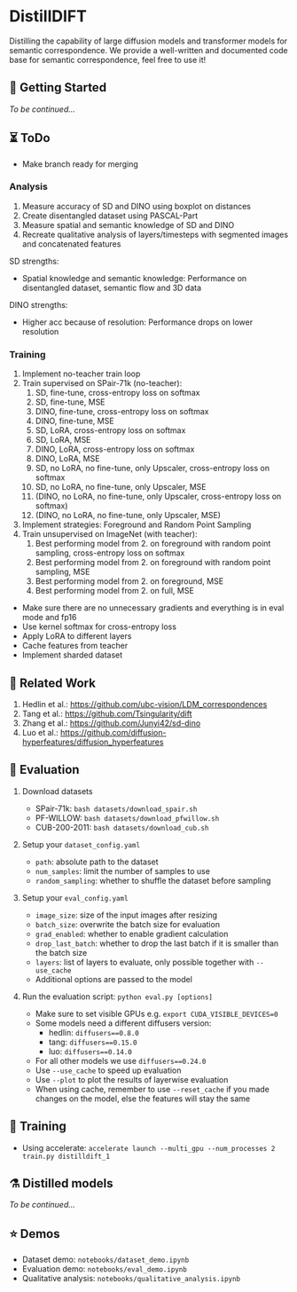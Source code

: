 # DistillDIFT

Distilling the capability of large diffusion models and transformer models for semantic correspondence.
We provide a well-written and documented code base for semantic correspondence, feel free to use it!

## 🚀 Getting Started

_To be continued..._

## ⏳ ToDo

- Make branch ready for merging

### Analysis
1. Measure accuracy of SD and DINO using boxplot on distances
2. Create disentangled dataset using PASCAL-Part
3. Measure spatial and semantic knowledge of SD and DINO
4. Recreate qualitative analysis of layers/timesteps with segmented images and concatenated features

SD strengths:
- Spatial knowledge and semantic knowledge: Performance on disentangled dataset, semantic flow and 3D data

DINO strengths:
- Higher acc because of resolution: Performance drops on lower resolution

### Training
1. Implement no-teacher train loop
2. Train supervised on SPair-71k (no-teacher):
    1. SD, fine-tune, cross-entropy loss on softmax
    2. SD, fine-tune, MSE
    3. DINO, fine-tune, cross-entropy loss on softmax
    4. DINO, fine-tune, MSE
    5. SD, LoRA, cross-entropy loss on softmax
    6. SD, LoRA, MSE
    7. DINO, LoRA, cross-entropy loss on softmax
    8. DINO, LoRA, MSE
    9. SD, no LoRA, no fine-tune, only Upscaler, cross-entropy loss on softmax
    10. SD, no LoRA, no fine-tune, only Upscaler, MSE
    11. (DINO, no LoRA, no fine-tune, only Upscaler, cross-entropy loss on softmax)
    12. (DINO, no LoRA, no fine-tune, only Upscaler, MSE)
3. Implement strategies: Foreground and Random Point Sampling
3. Train unsupervised on ImageNet (with teacher):
    1. Best performing model from 2. on foreground with random point sampling, cross-entropy loss on softmax
    2. Best performing model from 2. on foreground with random point sampling, MSE
    3. Best performing model from 2. on foreground, MSE
    4. Best performing model from 2. on full, MSE

- Make sure there are no unnecessary gradients and everything is in eval mode and fp16
- Use kernel softmax for cross-entropy loss
- Apply LoRA to different layers
- Cache features from teacher
- Implement sharded dataset

## 💼 Related Work

1. Hedlin et al.: https://github.com/ubc-vision/LDM_correspondences
2. Tang et al.: https://github.com/Tsingularity/dift
3. Zhang et al.: https://github.com/Junyi42/sd-dino
4. Luo et al.: https://github.com/diffusion-hyperfeatures/diffusion_hyperfeatures

## 🧫 Evaluation

1. Download datasets
    - SPair-71k: `bash datasets/download_spair.sh`
    - PF-WILLOW: `bash datasets/download_pfwillow.sh`
    - CUB-200-2011: `bash datasets/download_cub.sh`

2. Setup your `dataset_config.yaml`
    - `path`: absolute path to the dataset
    - `num_samples`: limit the number of samples to use
    - `random_sampling`: whether to shuffle the dataset before sampling

3. Setup your `eval_config.yaml`
    - `image_size`: size of the input images after resizing
    - `batch_size`: overwrite the batch size for evaluation
    - `grad_enabled`: whether to enable gradient calculation
    - `drop_last_batch`: whether to drop the last batch if it is smaller than the batch size
    - `layers`: list of layers to evaluate, only possible together with `--use_cache`
    - Additional options are passed to the model

4. Run the evaluation script: `python eval.py [options]`
    - Make sure to set visible GPUs e.g. `export CUDA_VISIBLE_DEVICES=0`
    - Some models need a different diffusers version:
        - hedlin: `diffusers==0.8.0`
        - tang: `diffusers==0.15.0`
        - luo: `diffusers==0.14.0`
    - For all other models we use `diffusers==0.24.0`
    - Use `--use_cache` to speed up evaluation
    - Use `--plot` to plot the results of layerwise evaluation
    - When using cache, remember to use `--reset_cache` if you made changes on the model, else the features will stay the same

## 🔬 Training

- Using accelerate: `accelerate launch --multi_gpu --num_processes 2 train.py distilldift_1`

## ⚗️ Distilled models

_To be continued..._

## ⭐ Demos

- Dataset demo: `notebooks/dataset_demo.ipynb`
- Evaluation demo: `notebooks/eval_demo.ipynb`
- Qualitative analysis: `notebooks/qualitative_analysis.ipynb`
